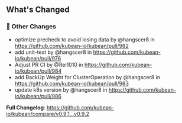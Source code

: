 <!-- Release notes generated using configuration in .github/release.yml at v0.9.2 -->

## What's Changed
### 🔨 Other Changes
* optimize precheck to avoid losing data by @hangscer8 in https://github.com/kubean-io/kubean/pull/982
* add unit-test by @hangscer8 in https://github.com/kubean-io/kubean/pull/976
* Adjust PR CI by @Rei1010 in https://github.com/kubean-io/kubean/pull/984
* add BackUp Weight for ClusterOperation by @hangscer8 in https://github.com/kubean-io/kubean/pull/983
* update k8s version by @hangscer8 in https://github.com/kubean-io/kubean/pull/986


**Full Changelog**: https://github.com/kubean-io/kubean/compare/v0.9.1...v0.9.2
